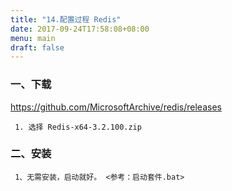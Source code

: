 ```yaml
---
title: "14.配置过程 Redis"
date: 2017-09-24T17:58:08+08:00
menu: main
draft: false
---
```



### 一、下载
https://github.com/MicrosoftArchive/redis/releases

     1. 选择 Redis-x64-3.2.100.zip


### 二、安装

     1、无需安装，启动就好。 <参考：启动套件.bat>
